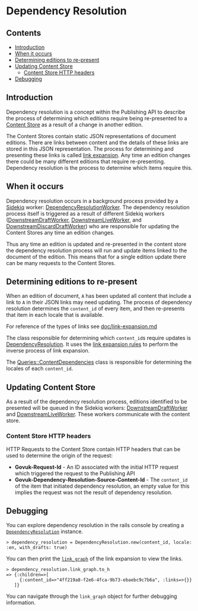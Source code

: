 # Dependency Resolution

## Contents

- [Introduction](#introduction)
- [When it occurs](#when-it-occurs)
- [Determining editions to re-present](#determining-editions-to-re-present)
- [Updating Content Store](#updating-content-store)
  - [Content Store HTTP headers](#content-store-http-headers)
- [Debugging](#debugging)

## Introduction

Dependency resolution is a concept within the Publishing API to describe the
process of determining which editions require being re-presented to a
[Content Store][content-store] as a result of a change in another edition.

The Content Stores contain static JSON representations of document editions.
There are links between content and the details of these links are stored in
this JSON representation. The process for determining and presenting these
links is called [link expansion](link-expansion.md). Any time an edition
changes there could be many different editions that require
re-presenting. Dependency resolution is the process to determine which items
require this.

## When it occurs

Dependency resolution occurs in a background process provided by a
[Sidekiq](https://sidekiq.org) worker:
[DependencyResolutionWorker][dependency-resolution-worker]. The dependency
resolution process itself is triggered as a result of different Sidekiq
workers ([DownstreamDraftWorker][downstream-draft-worker],
[DownstreamLiveWorker][downstream-live-worker], and
[DownstreamDiscardDraftWorker][downstream-discard-draft-worker]) who are
responsible for updating the Content Stores any time an edition changes.

Thus any time an edition is updated and re-presented in the content store
the dependency resolution process will run and update items linked to the
document of the edition. This means that for a single edition update there
can be many requests to the Content Stores.

## Determining editions to re-present

When an edition of document, `A` has been updated all content that include a
link to `A` in their JSON links may need updating. The process of dependency
resolution determines the `content_id` of every item, and then re-presents
that item in each locale that is available.

For reference of the types of links see
[doc/link-expansion.md](link-expansion.md)

The class responsible for determining which `content_id`s require updates is
[DependencyResolution][dependency-resolution]. It uses the
[link expansion rules][link-expansion-rules] to perform the inverse process of
link expansion.

The [Queries::ContentDependencies][content-dependencies] class is responsible
for determining the locales of each `content_id`.

## Updating Content Store

As a result of the dependency resolution process, editions identified to
be presented will be queued in the Sidekiq workers:
[DownstreamDraftWorker][downstream-draft-worker] and
[DownstreamLiveWorker][downstream-live-worker]. These workers communicate
with the content store.

### Content Store HTTP headers

HTTP Requests to the Content Store contain HTTP headers that can be used
to determine the origin of the request:

- **Govuk-Request-Id** - An ID associated with the initial HTTP request which
  triggered the request to the Publishing API
- **Govuk-Dependency-Resolution-Source-Content-Id** - The `content_id` of the
  item that initiated dependency resolution, an empty value for this implies
  the request was not the result of dependency resolution.

## Debugging

You can explore dependency resolution in the rails console by creating a
[`DependencyResolution`][dependency-resolution] instance.

```
> dependency_resolution = DependencyResolution.new(content_id, locale: :en, with_drafts: true)
```

You can then print the [`link_graph`][link-graph] of the link expansion to view
the links.

```
> dependency_resolution.link_graph.to_h
=> {:children=>[
     {:content_id=>"4ff219a8-f2e6-4fca-9b73-ebaebc9c7b6a", :links=>{}}
   ]}
```

You can navigate through the `link_graph` object for further debugging
information.

[content-store]: https://github.com/alphagov/content-store
[dependency-resolution]: ../lib/dependency_resolution.rb
[dependency-resolution-worker]: ../app/workers/dependency_resolution_worker.rb
[downstream-draft-worker]: ../app/workers/downstream_draft_worker.rb
[downstream-live-worker]: ../app/workers/downstream_live_worker.rb
[downstream-discard-draft-worker]: ../app/workers/downstream_discard_draft_worker.rb
[content-dependencies]: ../app/queries/content_dependencies.rb
[dependency-resolution]: ../lib/dependency_resolution.rb
[content-dependencies]: ../app/queries/content_dependencies.rb
[link-set-link]: link-expansion.md#patch-link-set---link-set-links
[link-expansion-rules]: ../lib/link_expansion/rules.rb
[edition-link]: link-expansion.md#put-content---edition-links
[link-graph]: ../app/models/link_graph.rb
